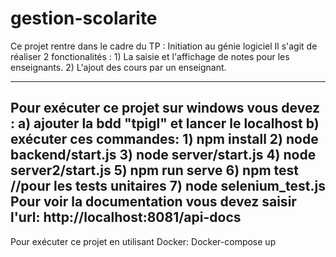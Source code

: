 # gestion-scolarite
Ce projet rentre dans le cadre du TP : Initiation au génie logiciel
Il s'agit de réaliser 2 fonctionalités : 1) La saisie et l'affichage de notes pour les enseignants. 
                                         2) L'ajout des cours par un enseignant.
										 
								
 ---------------------------------------------------
Pour exécuter ce projet sur windows vous devez :
a) ajouter la bdd "tpigl" et lancer le localhost
b) exécuter ces commandes:
            1) npm install
            2) node backend/start.js
            3) node server/start.js
            4) node server2/start.js
            5) npm run serve
            6) npm test    //pour les tests unitaires
            7) node selenium_test.js
        Pour voir la documentation vous devez saisir l'url: http://localhost:8081/api-docs
 -------------------------------------------------------
 Pour exécuter ce projet en utilisant Docker:
 Docker-compose up
        
        
        
        
            
